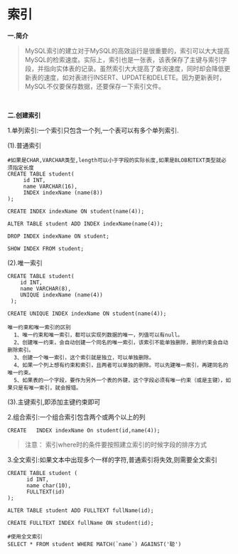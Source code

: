 # 索引

**一.简介**

>MySQL索引的建立对于MySQL的高效运行是很重要的，索引可以大大提高MySQL的检索速度。实际上，索引也是一张表，该表保存了主键与索引字段，并指向实体表的记录。虽然索引大大提高了查询速度，同时却会降低更新表的速度，如对表进行INSERT、UPDATE和DELETE。因为更新表时，MySQL不仅要保存数据，还要保存一下索引文件。

<br/>

**二.创建索引**

1.单列索引:一个索引只包含一个列,一个表可以有多个单列索引.

(1).普通索引
	
```
#如果是CHAR,VARCHAR类型,length可以小于字段的实际长度,如果是BLOB和TEXT类型就必须指定长度
CREATE TABLE student(
	 id INT, 
	 name VARCHAR(16), 
	 INDEX indexName (name(8))
);
		
CREATE INDEX indexName ON student(name(4)); 
	
ALTER TABLE student ADD INDEX indexName(name(4));

DROP INDEX indexName ON student; 
	
SHOW INDEX FROM student;
```	
	
(2).唯一索引
			
```
CREATE TABLE student(
 	id INT, 
 	name VARCHAR(8),
 	UNIQUE indexName (name(4))
 );
		
CREATE UNIQUE INDEX indexName ON student(name(4));
```

```
唯一约束和唯一索引的区别
  1、唯一约束和唯一索引，都可以实现列数据的唯一，列值可以有null。
  2、创建唯一约束，会自动创建一个同名的唯一索引，该索引不能单独删除，删除约束会自动删除索引。
  3、创建一个唯一索引，这个索引就是独立，可以单独删除。
  4、如果一个列上想有约束和索引，且两者可以单独的删除。可以先建唯一索引，再建同名的唯一约束。
  5、如果表的一个字段，要作为另外一个表的外键，这个字段必须有唯一约束（或是主键），如果只是有唯一索引，就会报错。
```

(3).主键索引,即添加主键约束即可

2.组合索引:一个组合索引包含两个或两个以上的列

```
CREATE	 INDEX indexName On student(id,name(4));
```

>注意：	索引where时的条件要按照建立索引的时候字段的排序方式


3.全文索引:如果文本中出现多个一样的字符,普通索引将失效,则需要全文索引

```
CREATE TABLE student ( 
      id INT, 
      name char(10),
      FULLTEXT(id) 
);

ALTER TABLE student ADD FULLTEXT fullName(id);

CREATE FULLTEXT INDEX fullName ON student(id);

#使用全文索引
SELECT * FROM student WHERE MATCH(`name`) AGAINST('聪')
```